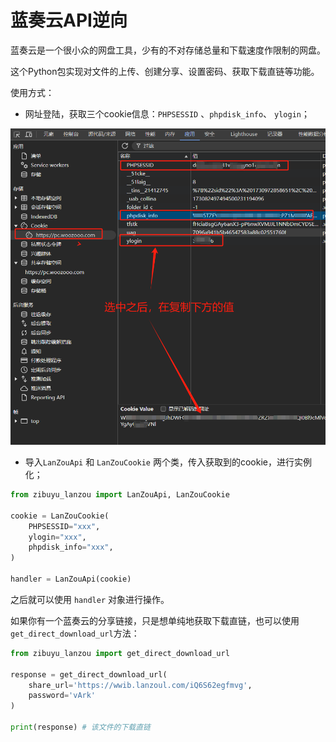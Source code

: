 # 蓝奏云API逆向

蓝奏云是一个很小众的网盘工具，少有的不对存储总量和下载速度作限制的网盘。

这个Python包实现对文件的上传、创建分享、设置密码、获取下载直链等功能。

使用方式：

- 网址登陆，获取三个cookie信息：`PHPSESSID` 、`phpdisk_info`、 `ylogin`；

![image-20241107183724280](assets/Readme/image-20241107183724280.png)

- 导入`LanZouApi` 和 `LanZouCookie` 两个类，传入获取到的cookie，进行实例化；

```python
from zibuyu_lanzou import LanZouApi, LanZouCookie

cookie = LanZouCookie(
	PHPSESSID="xxx",
	ylogin="xxx",
	phpdisk_info="xxx",
)

handler = LanZouApi(cookie)
```

之后就可以使用 `handler` 对象进行操作。

如果你有一个蓝奏云的分享链接，只是想单纯地获取下载直链，也可以使用 `get_direct_download_url`方法：



```python
from zibuyu_lanzou import get_direct_download_url

response = get_direct_download_url(
    share_url='https://wwib.lanzoul.com/iQ6S62egfmvg',
    password='vArk'
)

print(response) # 该文件的下载直链
```













